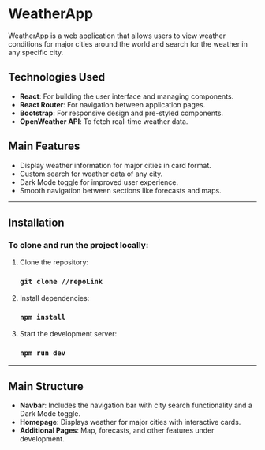 # WeatherApp

WeatherApp is a web application that allows users to view weather conditions for major cities around the world and search for the weather in any specific city.

## Technologies Used

- **React**: For building the user interface and managing components.
- **React Router**: For navigation between application pages.
- **Bootstrap**: For responsive design and pre-styled components.
- **OpenWeather API**: To fetch real-time weather data.

## Main Features

- Display weather information for major cities in card format.
- Custom search for weather data of any city.
- Dark Mode toggle for improved user experience.
- Smooth navigation between sections like forecasts and maps.
  
---

## Installation
### To clone and run the project locally:

1. Clone the repository:
   ### `git clone //repoLink`
2. Install dependencies:
   ### `npm install`
3. Start the development server:
   ### `npm run dev`

---

## Main Structure

- **Navbar**: Includes the navigation bar with city search functionality and a Dark Mode toggle.
- **Homepage**: Displays weather for major cities with interactive cards.
- **Additional Pages**: Map, forecasts, and other features under development.
